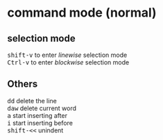 # command mode (normal)

## selection mode
<kbd>shift-v</kbd> to enter *linewise* selection mode  
<kbd>Ctrl-v</kbd> to enter *blockwise* selection mode  

## Others 
<kbd>d</kbd><kbd>d</kbd> delete the line  
<kbd>d</kbd><kbd>a</kbd><kbd>w</kbd> delete current word  
<kbd>a</kbd> start inserting after  
<kbd>i</kbd> start inserting before  
<kbd>shift-<<</kbd> unindent 
